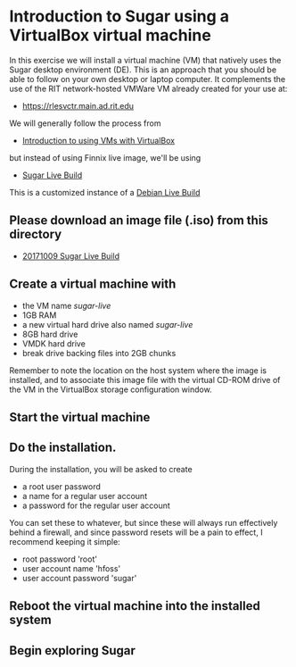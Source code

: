 
# Introduction to Sugar using a VirtualBox virtual machine

In this exercise we will install a virtual machine (VM) that natively uses the Sugar
desktop environment (DE). This is an approach that you should be able to
follow on your own desktop or laptop computer. It complements the use of the
RIT network-hosted VMWare VM already created for your use at:

  * https://rlesvctr.main.ad.rit.edu

We will generally follow the process from 

  * [Introduction to using VMs with VirtualBox](https://github.com/ritjoe/hfoss/wiki/vm-intro-vb-finnix)

but instead of using Finnix live image, we'll be using 

  * [Sugar Live Build](https://github.com/sugarlabs/sugar-live-build)

This is a customized instance of a [Debian Live Build](https://debian-live.alioth.debian.org/live-manual/stable/manual/html/live-manual.en.html#107)


## Please download an image file (.iso) from this directory

  * [20171009 Sugar Live Build](http://people.sugarlabs.org/%7Equozl/sugar-live-build-20171009/)

## Create a virtual machine with

  * the VM name *sugar-live*
  * 1GB RAM
  * a new virtual hard drive also named *sugar-live*
  * 8GB hard drive
  * VMDK hard drive
  * break drive backing files into 2GB chunks

Remember to note the location on the host system where the image is
installed, and to associate this image file with the virtual CD-ROM drive of
the VM in the VirtualBox storage configuration window.

## Start the virtual machine


## Do the installation.

During the installation, you will be asked to create

  * a root user password
  * a name for a regular user account
  * a password for the regular user account

You can set these to whatever, but since these will always run effectively
behind a firewall, and since password resets will be a pain to effect, I
recommend keeping it simple:

  * root password 'root'
  * user account name 'hfoss'
  * user account password 'sugar'

## Reboot the virtual machine into the installed system

## Begin exploring Sugar

